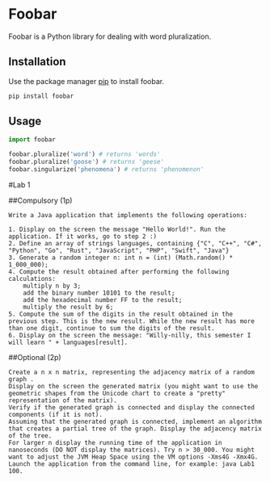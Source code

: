 # Foobar

Foobar is a Python library for dealing with word pluralization.

## Installation

Use the package manager [pip](https://pip.pypa.io/en/stable/) to install foobar.

```bash
pip install foobar
```

## Usage

```python
import foobar

foobar.pluralize('word') # returns 'words'
foobar.pluralize('goose') # returns 'geese'
foobar.singularize('phenomena') # returns 'phenomenon'
```
#Lab 1

##Compulsory (1p)
```
Write a Java application that implements the following operations:

1. Display on the screen the message "Hello World!". Run the application. If it works, go to step 2 :)
2. Define an array of strings languages, containing {"C", "C++", "C#", "Python", "Go", "Rust", "JavaScript", "PHP", "Swift", "Java"}
3. Generate a random integer n: int n = (int) (Math.random() * 1_000_000);
4. Compute the result obtained after performing the following calculations:
    multiply n by 3;
    add the binary number 10101 to the result;
    add the hexadecimal number FF to the result;
    multiply the result by 6;
5. Compute the sum of the digits in the result obtained in the previous step. This is the new result. While the new result has more than one digit, continue to sum the digits of the result.
6. Display on the screen the message: "Willy-nilly, this semester I will learn " + languages[result].
```
##Optional (2p)

```Let n be an integer given as a command line argument. Validate the argument!
Create a n x n matrix, representing the adjacency matrix of a random graph .
Display on the screen the generated matrix (you might want to use the geometric shapes from the Unicode chart to create a "pretty" representation of the matrix).
Verify if the generated graph is connected and display the connected components (if it is not).
Assuming that the generated graph is connected, implement an algorithm that creates a partial tree of the graph. Display the adjacency matrix of the tree.
For larger n display the running time of the application in nanoseconds (DO NOT display the matrices). Try n > 30_000. You might want to adjust the JVM Heap Space using the VM options -Xms4G -Xmx4G.
Launch the application from the command line, for example: java Lab1 100.

```
